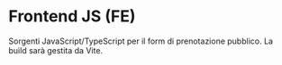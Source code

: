 # Frontend JS (FE)

Sorgenti JavaScript/TypeScript per il form di prenotazione pubblico. La build sarà gestita da Vite.
